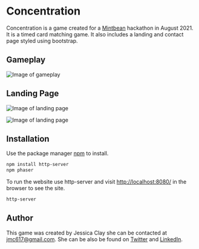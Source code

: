 # Concentration

Concentration is a game created for a [Mintbean](https://mintbean.io/) hackathon in August 2021. It is a timed card matching game. It also includes a landing and contact page styled using bootstrap.
## Gameplay

![Image of gameplay](https://imgur.com/DEskYN3.png)

## Landing Page

![Image of landing page](https://i.imgur.com/9AfJGXA.png)


![Image of landing page](https://imgur.com/yjdY7V5.png)


## Installation

Use the package manager [npm](https://www.npmjs.com/) to install.

```bash
npm install http-server
npm phaser
```
To run the website use http-server and visit [http://localhost:8080/](http://localhost:8080/) in the browser to see the site.
```bash
http-server
```
## Author

This game was created by Jessica Clay she can be contacted at jmc617@gmail.com. She can be also be found on [Twitter](https://twitter.com/jessC617) and [LinkedIn](https://www.linkedin.com/in/jessica-clay-09/).

